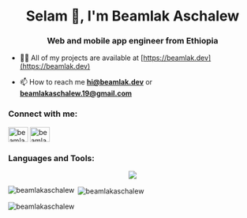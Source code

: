 <h1 align="center">Selam 👋, I'm Beamlak Aschalew</h1>
<h3 align="center">Web and mobile app engineer from Ethiopia</h3>

- 👨‍💻 All of my projects are available at [https://beamlak.dev](https://beamlak.dev)

- 📫 How to reach me **hi@beamlak.dev** or **beamlakaschalew.19@gmail.com**

<h3 align="left">Connect with me:</h3>
<p align="left">
<a href="https://dev.to/beamlakaschalew" target="blank"><img align="center" src="https://raw.githubusercontent.com/rahuldkjain/github-profile-readme-generator/master/src/images/icons/Social/devto.svg" alt="beamlakaschalew" height="30" width="40" /></a>
<a href="https://twitter.com/beamlakdev" target="blank"><img align="center" src="https://raw.githubusercontent.com/rahuldkjain/github-profile-readme-generator/master/src/images/icons/Social/twitter.svg" alt="beamlakdev" height="30" width="40" /></a>
</p>

<h3 align="left">Languages and Tools:</h3>
<p align="center">
  <a href="https://beamlak.dev/">
<img src="https://skillicons.dev/icons?i=html,css,js,laravel,vue,tailwind,ts,mysql,flutter,dart,git,postman,redis,linux,sqlite,nodejs,express" />
  </a>
</p>
<p><img align="left" src="https://github-readme-stats.vercel.app/api/top-langs?username=beamlakaschalew&show_icons=true&locale=en&layout=compact" alt="beamlakaschalew" /></p>

<p>&nbsp;<img align="center" src="https://github-readme-stats.vercel.app/api?username=beamlakaschalew&show_icons=true&locale=en" alt="beamlakaschalew" /></p>

<p><img align="center" src="https://github-readme-streak-stats.herokuapp.com/?user=beamlakaschalew&" alt="beamlakaschalew" /></p>

